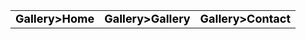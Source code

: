 <table border="0">
  <tr>
    <td align="center">
      <a href="https://github.com/user-attachments/assets/0bad2c62-9253-40c4-b00f-cd3b099f14a3" style="text-decoration: none; color: black; font-weight: bold; font-size: 18px;">
            Gallery>Home</a>
    </td>
    <td align="center">
      <a href="https://github.com/user-attachments/assets/af05f369-f77c-4df6-9e37-5f9759777670" style="text-decoration: none; color: black; font-weight: bold; font-size: 18px;">
            Gallery>Gallery</a>
    </td>
    <td align="center">
      <a href="https://github.com/user-attachments/assets/37b299ef-2e4a-48c9-806a-011c0e68edb2" style="text-decoration: none; color: black; font-weight: bold; font-size: 18px;">
            Gallery>Contact</a>
    </td>
  </tr>
</table>
